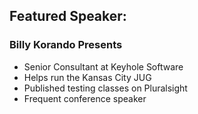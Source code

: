 ## Featured Speaker: 


### Billy Korando Presents
* Senior Consultant at Keyhole Software
* Helps run the Kansas City JUG
* Published testing classes on Pluralsight
* Frequent conference speaker
